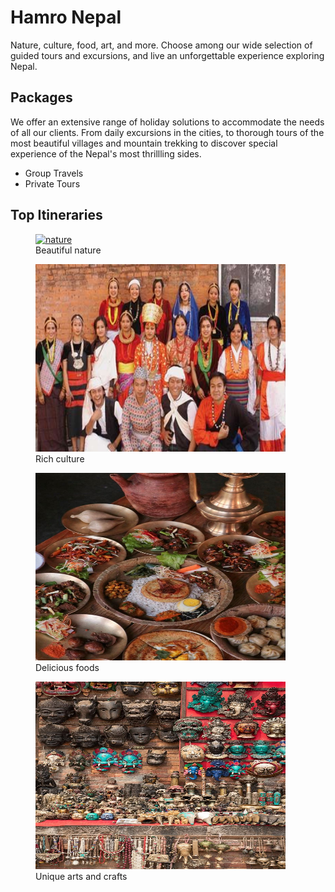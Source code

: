 <!DOCTYPE html>
<html lang = en>

  <head>
    <meta name="description" content="website">
    <meta charset="UTF-8">
    <title>Travel Agency Page</title>
  </head>
  <body>
 <h1>Hamro Nepal</h1>
 <p>Nature, culture, food, art, and more. Choose among our wide selection of guided tours and excursions, and live an unforgettable experience exploring Nepal.</p>
 <h2>Packages</h2>
 <p>We offer an extensive range of holiday solutions to accommodate the needs of all our clients. From daily excursions in the cities, to thorough tours of the most beautiful villages and mountain trekking to discover special experience of the Nepal's most thrillling sides.
 </p>
 <ul>
   <li>Group Travels</li>
   <li>Private Tours</li>
 </ul>
 <h2>Top Itineraries</h2>
  </body>
  <figure> <a href="https://www.freecodecamp.org/learn" targret="_blank" ><img src="https://raw.githubusercontent.com/Anupa6/no-clue/refs/heads/main/Panch%20Pokhari%20%2C%20Sindhupalchwok%20%2C%20Nepal%F0%9F%87%B3%F0%9F%87%B5.jpg" height="300" width="400" alt="nature"></a>
    <figcaption>Beautiful nature<figcaption/>
  </figure>
<figure> <a href="https://www.freecodecamp.org/learn" target="_blank"><img src="https://raw.githubusercontent.com/Anupa6/no-clue/refs/heads/main/People%20of%20Nepal%20varies%20in%20accordance%20to%20their%20geographical%20setting%20as%20well%20as%20the%20weather%20conditions_.jpg" height="300" width="400" alt="culture"></a>
  <figcaption>Rich culture</figcaption>
  </figure>
  <figure> <a href="https://www.freecodecamp.org/learn" target="_blank"><img src="https://raw.githubusercontent.com/Anupa6/no-clue/refs/heads/main/Newari%20authentic%20food%20in%20Nepal.jpg"height="300" width="400" alt="food" ></a>
  <figcaption>Delicious foods</figcaption>
  </figure> 
<figure> <a href="https://www.freecodecamp.org/learn" target="_blank"><img src="https://raw.githubusercontent.com/Anupa6/no-clue/refs/heads/main/_Nepali%20Souvenirs_%20by%20Stocksy%20Contributor%20%20_Bisual%20Studio_.jpg" height="300" width="400"  alt="art"></a>
  <figcaption>Unique arts and crafts</figcaption>
  </figure>
  </html>
